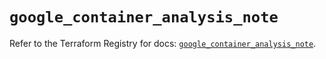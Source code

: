 # `google_container_analysis_note`

Refer to the Terraform Registry for docs: [`google_container_analysis_note`](https://registry.terraform.io/providers/hashicorp/google/6.6.0/docs/resources/container_analysis_note).
